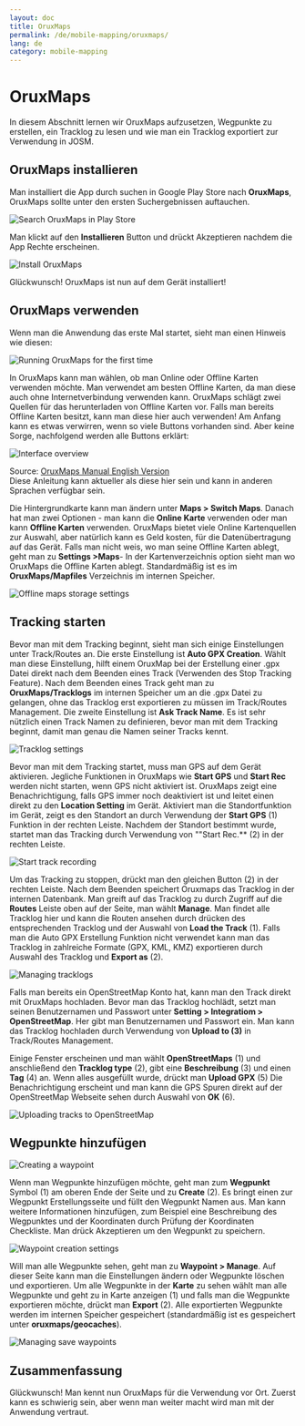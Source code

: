 ```yaml
---
layout: doc
title: OruxMaps
permalink: /de/mobile-mapping/oruxmaps/
lang: de
category: mobile-mapping
---
```


OruxMaps
===============


In diesem Abschnitt lernen wir OruxMaps aufzusetzen, Wegpunkte zu erstellen, ein Tracklog zu lesen und wie man ein Tracklog exportiert zur Verwendung in JOSM.  

​OruxMaps installieren
------------------

Man installiert die App durch suchen in Google Play Store nach **OruxMaps**, OruxMaps sollte unter den ersten Suchergebnissen auftauchen.  

![Search OruxMaps in Play Store][]

Man klickt auf den **Installieren** Button und drückt Akzeptieren nachdem die App Rechte erscheinen.  

![Install OruxMaps][]

Glückwunsch! OruxMaps ist nun auf dem Gerät installiert!  

OruxMaps verwenden
--------------------

Wenn man die Anwendung das erste Mal startet, sieht man einen Hinweis wie diesen:  

![Running OruxMaps for the first time][]

In OruxMaps kann man wählen, ob man Online oder Offline Karten verwenden möchte. Man verwendet am besten Offline Karten, da man diese auch ohne Internetverbindung verwenden kann. OruxMaps schlägt zwei Quellen für das herunterladen von Offline Karten vor. Falls man bereits Offline Karten besitzt, kann man diese hier auch verwenden! Am Anfang kann es etwas verwirren, wenn so viele Buttons vorhanden sind. Aber keine Sorge, nachfolgend werden alle Buttons erklärt:  

![Interface overview][]

Source: [OruxMaps Manual English Version](http://www.google.com/url?q=http%3A%2F%2Fwww.oruxmaps.com%2Foruxmapsmanual_en.pdf&sa=D&sntz=1&usg=AFQjCNFY7Tk-Gzz9NFKy9WOsnfnn8x3Kwg)  
Diese Anleitung kann aktueller als diese hier sein und kann in anderen Sprachen verfügbar sein.  

Die Hintergrundkarte kann man ändern unter **Maps \> Switch Maps**. Danach hat man zwei Optionen - man kann die **Online Karte** verwenden oder man kann 
**Offline Karten** verwenden. OruxMaps bietet viele Online Kartenquellen zur Auswahl, aber natürlich kann es Geld kosten, für die Datenübertragung auf das Gerät. Falls man nicht weis, wo man seine Offline Karten ablegt, geht man zu **Settings \>Maps**- In der Kartenverzeichnis option sieht man wo OruxMaps die
Offline Karten ablegt. Standardmäßig ist es im **OruxMaps/Mapfiles** Verzeichnis im internen Speicher.  

![Offline maps storage settings][]

Tracking starten
--------------

Bevor man mit dem Tracking beginnt, sieht man sich einige Einstellungen unter Track/Routes an. Die erste Einstellung ist **Auto GPX Creation**. Wählt man diese Einstellung, hilft einem OruxMap bei der Erstellung einer .gpx Datei direkt nach dem Beenden eines Track (Verwenden des Stop Tracking Feature). Nach dem Beenden eines Track geht man zu **OruxMaps/Tracklogs** im internen Speicher um an die .gpx Datei zu gelangen, ohne das Tracklog erst exportieren zu müssen im Track/Routes Management. Die zweite Einstellung ist **Ask Track Name**. Es ist sehr nützlich einen Track Namen zu definieren, bevor man mit dem Tracking beginnt, damit man genau die Namen seiner Tracks kennt.  

![Tracklog settings][]

Bevor man mit dem Tracking startet, muss man GPS auf dem Gerät aktivieren. Jegliche Funktionen in OruxMaps wie **Start GPS** und **Start Rec** werden nicht starten, wenn GPS nicht aktiviert ist. OruxMaps zeigt eine Benachrichtigung, falls GPS immer noch deaktiviert ist und leitet einen direkt zu den **Location Setting** im Gerät.  Aktiviert man die Standortfunktion im Gerät, zeigt es den Standort an durch Verwendung der **Start GPS** (1) Funktion in der rechten Leiste. Nachdem der Standort bestimmt wurde, startet man das Tracking durch Verwendung von ""Start Rec.** (2) in der rechten Leiste.  

![Start track recording][]

Um das Tracking zu stoppen, drückt man den gleichen Button (2) in der rechten Leiste. Nach dem Beenden speichert Oruxmaps das Tracklog in der internen Datenbank. Man greift auf das Tracklog zu durch Zugriff auf die **Routes** Leiste oben auf der Seite, man wählt **Manage**. Man findet alle Tracklog hier und kann die Routen ansehen durch drücken des entsprechenden Tracklog und der Auswahl von **Load the Track** (1). Falls man die Auto GPX Erstellung Funktion nicht verwendet kann man das Tracklog in zahlreiche Formate (GPX, KML, KMZ) exportieren durch Auswahl des Tracklog und **Export as** (2).  

![Managing tracklogs][]

Falls man bereits ein OpenStreetMap Konto hat, kann man den Track direkt mit OruxMaps hochladen. Bevor man das Tracklog hochlädt, setzt man seinen Benutzernamen und Passwort unter **Setting \> Integratiom \> OpenStreetMap**. Her gibt man Benutzernamen und Passwort ein. Man kann das Tracklog hochladen durch Verwendung von **Upload to (3)** in Track/Routes Management.  

Einige Fenster erscheinen und man wählt **OpenStreetMaps** (1) und anschließend den **Tracklog type** (2), gibt eine **Beschreibung** (3) und einen **Tag** (4) an. Wenn alles ausgefüllt wurde, drückt man **Upload GPX** (5) Die Benachrichtigung erscheint und man kann die GPS Spuren direkt auf der OpenStreetMap Webseite sehen durch Auswahl von **OK** (6).  

![Uploading tracks to OpenStreetMap][]

Wegpunkte hinzufügen
---------------------

![Creating a waypoint][]

Wenn man Wegpunkte hinzufügen möchte, geht man zum **Wegpunkt** Symbol (1) am oberen Ende der Seite und zu **Create** (2). Es bringt einen zur Wegpunkt Erstellungsseite und füllt den Wegpunkt Namen aus. Man kann weitere Informationen hinzufügen, zum Beispiel eine Beschreibung des Wegpunktes und der Koordinaten durch Prüfung der Koordinaten Checkliste. Man drück Akzeptieren um den Wegpunkt zu speichern.  

![Waypoint creation settings][]

Will man alle Wegpunkte sehen, geht man zu **Waypoint \> Manage**. Auf dieser Seite kann man die Einstellungen ändern oder Wegpunkte löschen und exportieren. Um alle Wegpunkte in der **Karte** zu sehen wählt man alle Wegpunkte und geht zu in Karte anzeigen (1) und falls man die Wegpunkte exportieren möchte, drückt man **Export** (2). Alle exportierten Wegpunkte werden im internen Speicher gespeichert (standardmäßig ist es gespeichert unter **oruxmaps/geocaches**).  

![Managing save waypoints][]

Zusammenfassung
-----------

Glückwunsch! Man kennt nun OruxMaps für die Verwendung vor Ort. Zuerst kann es schwierig sein, aber wenn man weiter macht wird man mit der Anwendung vertraut.  

[Search OruxMaps in Play Store]: /images/mobile-mapping/oruxmaps_image00.png
[Install OruxMaps]: /images/mobile-mapping/oruxmaps_image03.png
[Running OruxMaps for the first time]: /images/mobile-mapping/oruxmaps_image01.png
[Interface overview]: /images/mobile-mapping/oruxmaps_image09.png
[Offline maps storage settings]: /images/mobile-mapping/oruxmaps_image06.png
[Tracklog settings]: /images/mobile-mapping/oruxmaps_image11.png
[Start track recording]: /images/mobile-mapping/oruxmaps_image02.png
[Managing tracklogs]: /images/mobile-mapping/oruxmaps_image10.png
[Uploading tracks to OpenStreetMap]: /images/mobile-mapping/oruxmaps_image05.png
[Creating a waypoint]: /images/mobile-mapping/oruxmaps_image07.png
[Waypoint creation settings]: /images/mobile-mapping/oruxmaps_image08.png
[Managing save waypoints]: /images/mobile-mapping/oruxmaps_image04.png